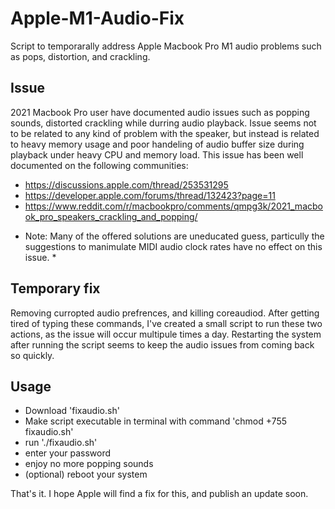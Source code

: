 # Apple-M1-Audio-Fix
Script to temporarally address Apple Macbook Pro M1 audio problems such as pops, distortion, and crackling.

## Issue ##
2021 Macbook Pro user have documented audio issues such as popping sounds, distorted crackling while durring audio playback.  Issue seems not to be related to any kind of problem with the speaker, but instead is related to heavy memory usage and poor handeling of audio buffer size during playback under heavy CPU and memory load.  This issue has been well documented on the following communities:

- https://discussions.apple.com/thread/253531295
- https://developer.apple.com/forums/thread/132423?page=11
- https://www.reddit.com/r/macbookpro/comments/qmpg3k/2021_macbook_pro_speakers_crackling_and_popping/

* Note: Many of the offered solutions are uneducated guess, particully the suggestions to manimulate MIDI audio clock rates have no effect on this issue. *

## Temporary fix ##
Removing curropted audio prefrences, and killing coreaudiod.  After getting tired of typing these commands, I've created a small script to run these two actions, as the issue will occur multipule times a day.  Restarting the system after running the script seems to keep the audio issues from coming back so quickly.

## Usage ##
- Download 'fixaudio.sh'
- Make script executable in terminal with command 'chmod +755 fixaudio.sh'
- run './fixaudio.sh'
- enter your password
- enjoy no more popping sounds
- (optional) reboot your system

That's it.  I hope Apple will find a fix for this, and publish an update soon.
